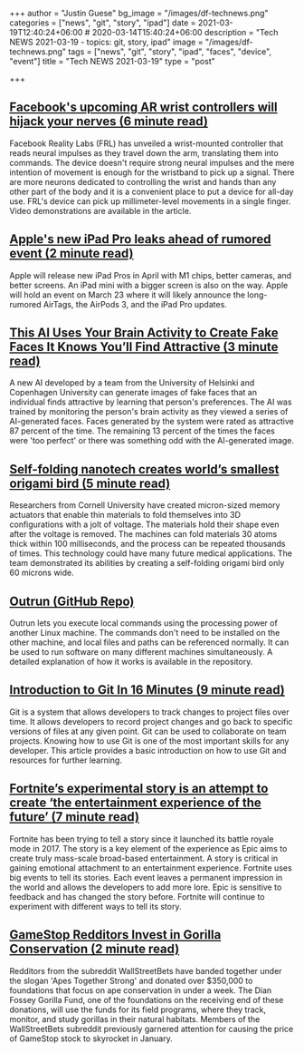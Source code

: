 +++
author = "Justin Guese"
bg_image = "/images/df-technews.png"
categories = ["news", "git", "story", "ipad"]
date = 2021-03-19T12:40:24+06:00 # 2020-03-14T15:40:24+06:00
description = "Tech NEWS 2021-03-19 - topics: git, story, ipad"
image = "/images/df-technews.png"
tags = ["news", "git", "story", "ipad", "faces", "device", "event"]
title = "Tech NEWS 2021-03-19"
type = "post"

+++

## [Facebook's upcoming AR wrist controllers will hijack your nerves (6 minute read)](https://newatlas.com/vr/facebook-wrist-ar-control-neuromotor/)

Facebook Reality Labs (FRL) has unveiled a wrist-mounted controller that reads neural impulses as they travel down the arm, translating them into commands. The device doesn't require strong neural impulses and the mere intention of movement is enough for the wristband to pick up a signal. There are more neurons dedicated to controlling the wrist and hands than any other part of the body and it is a convenient place to put a device for all-day use. FRL's device can pick up millimeter-level movements in a single finger. Video demonstrations are available in the article.

## [Apple's new iPad Pro leaks ahead of rumored event (2 minute read)](https://www.cnet.com/news/apples-new-ipad-pro-leaks-ahead-of-rumored-event/)

Apple will release new iPad Pros in April with M1 chips, better cameras, and better screens. An iPad mini with a bigger screen is also on the way. Apple will hold an event on March 23 where it will likely announce the long-rumored AirTags, the AirPods 3, and the iPad Pro updates.

## [This AI Uses Your Brain Activity to Create Fake Faces It Knows You’ll Find Attractive (3 minute read)](https://singularityhub.com/2021/03/18/this-ai-uses-your-brain-activity-to-create-fake-faces-it-knows-youll-find-attractive/)

A new AI developed by a team from the University of Helsinki and Copenhagen University can generate images of fake faces that an individual finds attractive by learning that person's preferences. The AI was trained by monitoring the person's brain activity as they viewed a series of AI-generated faces. Faces generated by the system were rated as attractive 87 percent of the time. The remaining 13 percent of the times the faces were 'too perfect' or there was something odd with the AI-generated image.

## [Self-folding nanotech creates world’s smallest origami bird (5 minute read)](https://news.cornell.edu/stories/2021/03/self-folding-nanotech-creates-worlds-smallest-origami-bird)

Researchers from Cornell University have created micron-sized memory actuators that enable thin materials to fold themselves into 3D configurations with a jolt of voltage. The materials hold their shape even after the voltage is removed. The machines can fold materials 30 atoms thick within 100 milliseconds, and the process can be repeated thousands of times. This technology could have many future medical applications. The team demonstrated its abilities by creating a self-folding origami bird only 60 microns wide.

## [Outrun (GitHub Repo)](https://github.com/Overv/outrun)

Outrun lets you execute local commands using the processing power of another Linux machine. The commands don't need to be installed on the other machine, and local files and paths can be referenced normally. It can be used to run software on many different machines simultaneously. A detailed explanation of how it works is available in the repository.

## [Introduction to Git In 16 Minutes (9 minute read)](https://vickyikechukwu.hashnode.dev/introduction-to-git-in-16-minutes)

Git is a system that allows developers to track changes to project files over time. It allows developers to record project changes and go back to specific versions of files at any given point. Git can be used to collaborate on team projects. Knowing how to use Git is one of the most important skills for any developer. This article provides a basic introduction on how to use Git and resources for further learning.

## [Fortnite’s experimental story is an attempt to create ‘the entertainment experience of the future’ (7 minute read)](https://www.theverge.com/22338403/fortnite-story-narrative-interview-donald-mustard-epic-games)

Fortnite has been trying to tell a story since it launched its battle royale mode in 2017. The story is a key element of the experience as Epic aims to create truly mass-scale broad-based entertainment. A story is critical in gaining emotional attachment to an entertainment experience. Fortnite uses big events to tell its stories. Each event leaves a permanent impression in the world and allows the developers to add more lore. Epic is sensitive to feedback and has changed the story before. Fortnite will continue to experiment with different ways to tell its story.

## [GameStop Redditors Invest in Gorilla Conservation (2 minute read)](https://interestingengineering.com/gamestop-redditors-invest-in-gorilla-conservation)

Redditors from the subreddit WallStreetBets have banded together under the slogan 'Apes Together Strong' and donated over $350,000 to foundations that focus on ape conservation in under a week. The Dian Fossey Gorilla Fund, one of the foundations on the receiving end of these donations, will use the funds for its field programs, where they track, monitor, and study gorillas in their natural habitats. Members of the WallStreetBets subreddit previously garnered attention for causing the price of GameStop stock to skyrocket in January.

